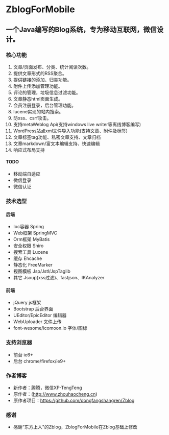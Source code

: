 ZblogForMobile
=======

一个Java编写的Blog系统，专为移动互联网，微信设计。
---------------

### 核心功能
1.	文章/页面发布、分类、统计阅读次数。
2.	提供文章形式的RSS聚合。
3.	提供链接的添加、归类功能。
4.	附件上传添加管理功能。
5.	评论的管理，垃圾信息过滤功能。
6.	文章静态html页面生成。
7.	会员注册登录，后台管理功能。
8.	lucene实现的站内搜索。
9.	防xss、csrf攻击。
10.	支持metaWeblog Api(支持windows live writer等离线博客编写)
11.	WordPress站点xml文件导入功能(支持文章、附件及标签)
12.	文章标签tag功能、私密文章支持、文章归档
13.	文章markdown/富文本编辑支持、快速编辑
14.	响应式布局支持

#### TODO
*	移动端自适应
*	微信登录
*	微信认证

### 技术选型

#### 后端
* Ioc容器 Spring
* Web框架 SpringMVC
* Orm框架 MyBatis
* 安全权限 Shiro
* 搜索工具 Lucene
* 缓存 Ehcache
* 静态化 FreeMarker
* 视图模板 Jsp/Jstl/JspTaglib
* 其它 Jsoup(xss过滤)、fastjson、IKAnalyzer

#### 前端
* jQuery js框架
* Bootstrap 后台界面
* UEditor/EpicEditor 编辑器
* WebUploader 文件上传
* font-wesome/icomoon.io 字体/图标

### 支持浏览器
* 前台 ie6+
* 后台 chrome/firefox/ie9+
  
### 作者博客
* 新作者：腾腾，微信XP-TengTeng
* 原作者：(http://www.zhouhaocheng.cn)
* 原作者项目：https://github.com/dongfangshangren/Zblog

### 感谢
* 感谢“东方上人"的Zblog，ZblogForMobile在Zblog基础上修改
